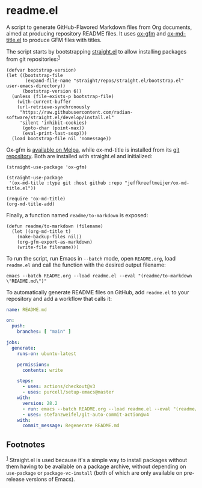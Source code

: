 
# readme.el

A script to generate GitHub-Flavored Markdown files from Org documents, aimed at producing repository README files. It uses [ox-gfm](https://github.com/larstvei/ox-gfm) and [ox-md-title.el](https://github.com/jeffkreeftmeijer/ox-md-title.el) to produce GFM files with titles.

The script starts by bootstrapping [straight.el](https://github.com/radian-software/straight.el) to allow installing packages from git repositories:<sup><a id="fnr.1" class="footref" href="#fn.1" role="doc-backlink">1</a></sup>

```emacs-lisp
(defvar bootstrap-version)
(let ((bootstrap-file
       (expand-file-name "straight/repos/straight.el/bootstrap.el" user-emacs-directory))
      (bootstrap-version 6))
  (unless (file-exists-p bootstrap-file)
    (with-current-buffer
	(url-retrieve-synchronously
	 "https://raw.githubusercontent.com/radian-software/straight.el/develop/install.el"
	 'silent 'inhibit-cookies)
      (goto-char (point-max))
      (eval-print-last-sexp)))
  (load bootstrap-file nil 'nomessage))
```

Ox-gfm is [available on Melpa](https://melpa.org/#/ox-gfm), while ox-md-title is installed from its [git repository](https://github.com/jeffkreeftmeijer/ox-md-title.el). Both are installed with straight.el and initialized:

```emacs-lisp
(straight-use-package 'ox-gfm)

(straight-use-package
 '(ox-md-title :type git :host github :repo "jeffkreeftmeijer/ox-md-title.el"))

(require 'ox-md-title)
(org-md-title-add)
```

Finally, a function named `readme/to-markdown` is exposed:

```emacs-lisp
(defun readme/to-markdown (filename)
  (let ((org-md-title t)
	(make-backup-files nil))
    (org-gfm-export-as-markdown)
    (write-file filename)))
```

To run the script, run Emacs in `--batch` mode, open `README.org`, load `readme.el` and call the function with the desired output filename:

```shell
emacs --batch README.org --load readme.el --eval "(readme/to-markdown \"README.md\")"
```

To automatically generate README files on GitHub, add `readme.el` to your repository and add a workflow that calls it:

```yaml
name: README.md

on:
  push:
    branches: [ "main" ]

jobs:
  generate:
    runs-on: ubuntu-latest

    permissions:
      contents: write

    steps:
      - uses: actions/checkout@v3
      - uses: purcell/setup-emacs@master
	with:
	  version: 28.2
      - run: emacs --batch README.org --load readme.el --eval "(readme/to-markdown \"README.md\")"
      - uses: stefanzweifel/git-auto-commit-action@v4
	with:
	  commit_message: Regenerate README.md
```

## Footnotes

<sup><a id="fn.1" class="footnum" href="#fnr.1">1</a></sup> Straight.el is used because it's a simple way to install packages without them having to be available on a package archive, without depending on `use-package` or `package-vc-install` (both of which are only available on pre-release versions of Emacs).